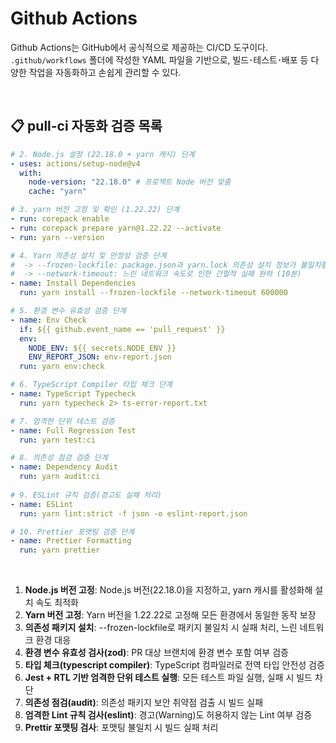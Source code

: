 # Github Actions

Github Actions는 GitHub에서 공식적으로 제공하는 CI/CD 도구이다. <br />
`.github/workflows` 폴더에 작성한 YAML 파일을 기반으로, 빌드･테스트･배포 등 다양한 작업을 자동화하고 손쉽게 관리할 수 있다.

<br />

## 📋 pull-ci 자동화 검증 목록

```yml
# 2. Node.js 설정 (22.18.0 + yarn 캐시) 단계
- uses: actions/setup-node@v4
  with:
    node-version: "22.18.0" # 프로젝트 Node 버전 맞춤
    cache: "yarn"

# 3. yarn 버전 고정 및 확인 (1.22.22) 단계
- run: corepack enable
- run: corepack prepare yarn@1.22.22 --activate
- run: yarn --version

# 4. Yarn 의존성 설치 및 안정성 검증 단계
#  -> --frozen-lockfile: package.json과 yarn.lock 의존성 설치 정보가 불일치할 경우 PR 실패
#  -> --network-timeout: 느린 네트워크 속도로 인한 간헐적 실패 완하 (10분)
- name: Install Dependencies
  run: yarn install --frozen-lockfile --network-timeout 600000

# 5. 환경 변수 유효성 검증 단계
- name: Env Check
  if: ${{ github.event_name == 'pull_request' }}
  env:
    NODE_ENV: ${{ secrets.NODE_ENV }}
    ENV_REPORT_JSON: env-report.json
  run: yarn env:check

# 6. TypeScript Compiler 타입 체크 단계
- name: TypeScript Typecheck
  run: yarn typecheck 2> ts-error-report.txt

# 7. 엄격한 단위 테스트 검증
- name: Full Regression Test
  run: yarn test:ci

# 8. 의존성 점검 검증 단계
- name: Dependency Audit
  run: yarn audit:ci
  
# 9. ESLint 규칙 검증(경고도 실패 처리)
- name: ESLint
  run: yarn lint:strict -f json -o eslint-report.json

# 10. Prettier 포맷팅 검증 단계
- name: Prettier Formatting
  run: yarn prettier
```

<br />

1. **Node.js 버전 고정**: Node.js 버전(22.18.0)을 지정하고, yarn 캐시를 활성화해 설치 속도 최적화
1. **Yarn 버전 고정**: Yarn 버전을 1.22.22로 고정해 모든 환경에서 동일한 동작 보장
1. **의존성 패키지 설치**: --frozen-lockfile로 패키지 불일치 시 실패 처리, 느린 네트워크 환경 대응
1. **환경 변수 유효성 검사(zod)**: PR 대상 브랜치에 환경 변수 포함 여부 검증
1. **타입 체크(typescript compiler)**: TypeScript 컴파일러로 전역 타입 안전성 검증
1. **Jest + RTL 기반 엄격한 단위 테스트 실행**: 모든 테스트 파일 실행, 실패 시 빌드 차단
1. **의존성 점검(audit)**: 의존성 패키지 보안 취약점 검출 시 빌드 실패
1. **엄격한 Lint 규칙 검사(eslint)**: 경고(Warning)도 허용하지 않는 Lint 여부 검증
1. **Prettir 포맷팅 검사**: 포맷팅 불일치 시 빌드 실패 처리
